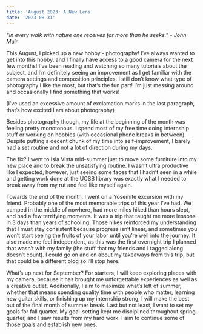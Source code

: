 ```yaml
---
title: 'August 2023: A New Lens'
date: '2023-08-31'
---
```

*“In every walk with nature one receives far more than he seeks.” - John Muir*

This August, I picked up a new hobby - photography! I’ve always wanted to get into this hobby, and I finally have access to a good camera for the next few months! I’ve been reading and watching so many tutorials about the subject, and I’m definitely seeing an improvement as I get familiar with the camera settings and composition principles. I still don’t know what type of photography I like the most, but that’s the fun part! I’m just messing around and occasionally I find something that works!

(I’ve used an excessive amount of exclamation marks in the last paragraph, that’s how excited I am about photography)

Besides photography though, my life at the beginning of the month was feeling pretty monotonous. I spend most of my free time doing internship stuff or working on hobbies (with occasional phone breaks in between). Despite putting a decent chunk of my time into self-improvement, I barely had a set routine and not a lot of direction during my days.

The fix? I went to Isla Vista mid-summer just to move some furniture into my new place and to break the unsatisfying routine. I wasn’t ultra productive like I expected, however, just seeing some faces that I hadn’t seen in a while and getting work done at the UCSB library was exactly what I needed to break away from my rut and feel like myself again.

Towards the end of the month, I went on a Yosemite excursion with my friend. Probably one of the most memorable trips of this year I’ve had. We camped in the middle of nowhere, had more miles hiked than hours slept, and had a few terrifying moments. It was a trip that taught me more lessons in 3 days than years of schooling. Those hikes reinforced my understanding that I must stay consistent because progress isn’t linear, and sometimes you won’t start seeing the fruits of your labor until you’re well into the journey. It also made me feel independent, as this was the first overnight trip I planned that wasn’t with my family (the stuff that my friends and I tagged along doesn’t count). I could go on and on about my takeaways from this trip, but that could be a different blog so I’ll stop here.

What’s up next for September? For starters, I will keep exploring places with my camera, because it has brought me unforgettable experiences as well as a creative outlet. Additionally, I aim to maximize what’s left of summer, whether that means spending quality time with people who matter, learning new guitar skills, or finishing up my internship strong, I will make the best out of the final month of summer break. Last but not least, I want to set my goals for fall quarter. My goal-setting kept me disciplined throughout spring quarter, and I saw results from my hard work. I aim to continue some of those goals and establish new ones.